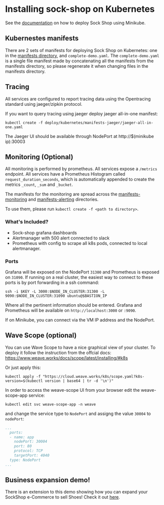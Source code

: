 # Installing sock-shop on Kubernetes

See the [documentation](https://microservices-demo.github.io/deployment/kubernetes-minikube.html) on how to deploy Sock Shop using Minikube.

## Kubernestes manifests

There are 2 sets of manifests for deploying Sock Shop on Kubernetes: one in the [manifests directory](manifests/), and `complete-demo.yaml`. The `complete-demo.yaml` is a single file manifest
made by concatenating all the manifests from the manifests directory, so please regenerate it when changing files in the manifests directory.

## Tracing

All services are configured to report tracing data using the Opentracing standard using jaeger/zipkin protocol.

If you want to query tracing using jaeger deploy jaeger all-in-one manifest:

```
kubectl create -f deploy/kubernetes/manifests-jaeger/jaeger-all-in-one.yaml
```

The Jaeger UI should be available through NodePort at http://$(minikube ip):30003

## Monitoring (Optional)

All monitoring is performed by prometheus. All services expose a `/metrics` endpoint. All services have a Prometheus Histogram called `request_duration_seconds`, which is automatically appended to create the metrics `_count`, `_sum` and `_bucket`.

The manifests for the monitoring are spread across the [manifests-monitoring](./manifests-monitoring) and [manifests-alerting](./manifests-alerting/) directories.

To use them, please run `kubectl create -f <path to directory>`.

### What's Included?

* Sock-shop grafana dashboards
* Alertmanager with 500 alert connected to slack
* Prometheus with config to scrape all k8s pods, connected to local alertmanager.

### Ports

Grafana will be exposed on the NodePort `31300` and Prometheus is exposed on `31090`. If running on a real cluster, the easiest way to connect to these ports is by port forwarding in a ssh command:
```
ssh -i $KEY -L 3000:$NODE_IN_CLUSTER:31300 -L 9090:$NODE_IN_CLUSTER:31090 ubuntu@$BASTION_IP
```
Where all the pertinent information should be entered. Grafana and Prometheus will be available on `http://localhost:3000` or `:9090`.

If on Minikube, you can connect via the VM IP address and the NodePort.

## Wave Scope (optional)

You can use Wave Scope to have a nice graphical view of your cluster.
To deploy it follow the instruction from the offcial docs: https://www.weave.works/docs/scope/latest/installing/#k8s

Or just apply this:

```
kubectl apply -f "https://cloud.weave.works/k8s/scope.yaml?k8s-version=$(kubectl version | base64 | tr -d '\n')"
```

In order to access the weave-scope UI from your browser edit the weave-scope-app service:

```
kubectl edit svc weave-scope-app -n weave
```

and change the service type to `NodePort` and assigng the value `30004` to `nodePort`:

```yaml
...
  ports:
  - name: app
    nodePort: 30004
    port: 80
    protocol: TCP
    targetPort: 4040
  type: NodePort
...
```

## Business expansion demo!

There is an extension to this demo showing how you can expand your SockShop e-Commerce to sell Shoes! Check it out [here](manifests-business-expansion/README.md).